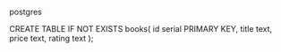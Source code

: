 postgres 

 CREATE TABLE IF NOT EXISTS books(
            id serial PRIMARY KEY, 
            title text,
            price text,
            rating text
);

